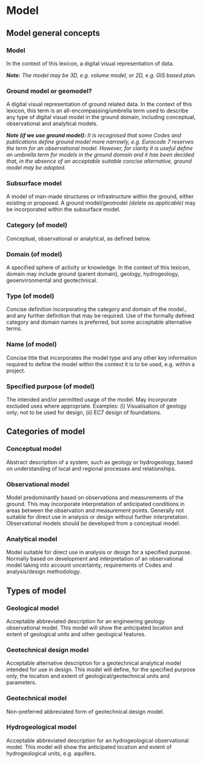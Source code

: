 # Model

## Model general concepts

### Model

In the context of this lexicon, a digital visual representation of data.

***Note:*** *The model may be 3D, e.g. volume model, or 2D, e.g. GIS based plan.*

### Ground model or geomodel?

A digital visual representation of ground related data.
In the context of this lexicon, this term is an all-encompassing/umbrella term used to describe any type of digital visual model 
in the ground domain, including conceptual, observational and analytical models.

***Note (if we use ground model):*** 
*It is recognised that some Codes and publications* 
*define ground model more narrowly, e.g. Eurocode 7 reserves the term for an observational* 
*model. However, for clarity it is useful define an umbrella term for models in the ground* 
*domain and it has been decided that, in the absence of an acceptable suitable concise* 
*alternative, ground model may be adopted.*

### Subsurface model
A model of man-made structures or infrastructure within the ground, either existing or proposed.
A ground model/geomodel *(delete as applicable)* may be incorporated within the subsurface model. 

### Category (of model)
Conceptual, observational or analytical, as defined below.

### Domain (of model)
A specified sphere of activity or knowledge. In the context of this lexicon, domain may include ground (parent domain), geology, hydrogeology,  geoenvironmental and geotechnical.

### Type (of model)
Concise definition incorporating the category and domain of the model., and any further definition that may be required.
Use of the formally defined category and domain names is preferred, but some acceptable alternative terms.

### Name (of model)
Concise title that incorporates the model type and any other key information required to define the model within the context it is to be used, e.g. within a project.

### Specified purpose (of model)
The intended and/or permitted usage of the model. May incorporate excluded uses where appropriate. Examples: (i) Visualisation of geology only; not to be used for design, (ii) EC7 design of foundations.


## Categories of model

### Conceptual model
Abstract description of a system, such as geology or hydrogeology, based on understanding of local and regional processes and relationships.

### Observational model
Model predominantly based on observations and measurements of the ground. This may incorporate interpretation of anticipated conditions in areas between the observation and measurement points. Generally not suitable for direct use in analysis or design without further interpretation. Observational models should be developed from a conceptual model.

### Analytical model
Model suitable for direct use in analysis or design for a specified purpose. Normally based on development and interpretation of an observational model taking into account uncertainty, requirements of Codes and analysis/design methodology.

## Types of model

### Geological model
Acceptable abbreviated description for an engineering geology observational model. This model will show the anticipated location and extent of geological units and other geological features.

### Geotechnical design model
Acceptable alternative description for a geotechnical analytical model intended for use in design. This model will define, for the specified purpose only, the location and extent of geological/geotechnical units and parameters.

### Geotechnical model
Non-preferred abbreviated form of geotechnical design model.

### Hydrogeological model
Acceptable abbreviated description for an hydrogeological observational model. This model will show the anticipated location and extent of hydrogeological units, e.g. aquifers.

